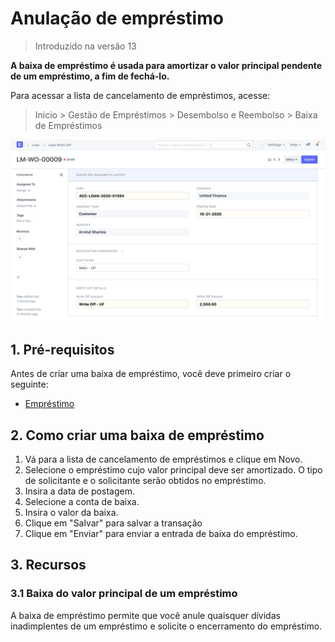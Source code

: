 # Anulação de empréstimo



> Introduzido na versão 13


**A baixa de empréstimo é usada para amortizar o valor principal pendente de um empréstimo, a fim de fechá-lo.**


Para acessar a lista de cancelamento de empréstimos, acesse:
> Início > Gestão de Empréstimos > Desembolso e Reembolso > Baixa de Empréstimos


![Anulação de empréstimo](/files/loan-write-off.png)


## 1. Pré-requisitos


Antes de criar uma baixa de empréstimo, você deve primeiro criar o seguinte:


* [Empréstimo](/docs/pt/loan-management/loan)


## 2. Como criar uma baixa de empréstimo


1. Vá para a lista de cancelamento de empréstimos e clique em Novo.
2. Selecione o empréstimo cujo valor principal deve ser amortizado. O tipo de solicitante e o solicitante serão obtidos no empréstimo.
3. Insira a data de postagem.
4. Selecione a conta de baixa.
5. Insira o valor da baixa.
6. Clique em "Salvar" para salvar a transação
7. Clique em "Enviar" para enviar a entrada de baixa do empréstimo.


## 3. Recursos


### 3.1 Baixa do valor principal de um empréstimo


A baixa de empréstimo permite que você anule quaisquer dívidas inadimplentes de um empréstimo e solicite o encerramento do empréstimo.



